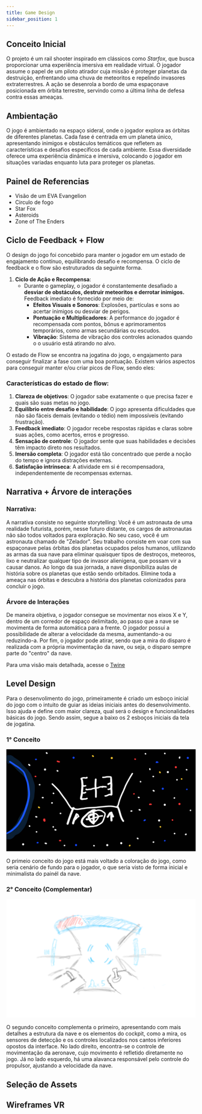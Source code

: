```yaml
---
title: Game Design
sidebar_position: 1
---
```


## Conceito Inicial

O projeto é um rail shooter inspirado em clássicos como *Starfox*, que busca proporcionar uma experiência imersiva em realidade virtual. O jogador assume o papel de um piloto atirador cuja missão é proteger planetas da destruição, enfrentando uma chuva de meteoritos e repelindo invasores extraterrestres. A ação se desenrola a bordo de uma espaçonave posicionada em órbita terrestre, servindo como a última linha de defesa contra essas ameaças.

## Ambientação

O jogo é ambientado na espaço sideral, onde o jogador explora as órbitas de diferentes planetas. Cada fase é centrada em um planeta único, apresentando inimigos e obstáculos temáticos que refletem as características e desafios específicos de cada ambiente. Essa diversidade oferece uma experiência dinâmica e imersiva, colocando o jogador em situações variadas enquanto luta para proteger os planetas.

## Painel de Referencias 
<!-- Colocar Link Miro -->
- Visão de um EVA Evangelion
- Circulo de fogo
- Star Fox
- Asteroids
- Zone of The Enders

## Ciclo de Feedback + Flow

O design do jogo foi concebido para manter o jogador em um estado de engajamento contínuo, equilibrando desafio e recompensa. O ciclo de feedback e o flow são estruturados da seguinte forma.

1. **Ciclo de Ação e Recompensa**:  
   - Durante o gameplay, o jogador é constantemente desafiado a **desviar de obstáculos, destruir meteoritos e derrotar inimigos.** Feedback imediato é fornecido por meio de:
     - **Efeitos Visuais e Sonoros**: Explosões, partículas e sons ao acertar inimigos ou desviar de perigos.
     - **Pontuação e Multiplicadores**: A performance do jogador é recompensada com pontos, bônus e aprimoramentos temporários, como armas secundárias ou escudos.
     - **Vibração**: Sistema de vibração dos controles acionados quando o o usuário está atirando no alvo.

O estado de Flow se encontra na jogatina do jogo, o engajamento para conseguir finalizar a fase com uma boa pontuação. Existem vários aspectos para conseguir manter e/ou criar picos de Flow, sendo eles:

### Características do estado de flow:

1. **Clareza de objetivos**: O jogador sabe exatamente o que precisa fazer e quais são suas metas no jogo.
2. **Equilíbrio entre desafio e habilidade**: O jogo apresenta dificuldades que não são fáceis demais (evitando o tédio) nem impossíveis (evitando frustração).
3. **Feedback imediato**: O jogador recebe respostas rápidas e claras sobre suas ações, como acertos, erros e progresso.
4. **Sensação de controle**: O jogador sente que suas habilidades e decisões têm impacto direto nos resultados.
5. **Imersão completa**: O jogador está tão concentrado que perde a noção do tempo e ignora distrações externas.
6. **Satisfação intrínseca**: A atividade em si é recompensadora, independentemente de recompensas externas.

## Narrativa + Árvore de interações

### Narrativa:
A narrativa consiste no seguinte storytelling: Você é um astronauta de uma realidade futurista, porém, nesse futuro distante, os cargos de astronautas não são todos voltados para exploração. No seu caso, você é um astronauta chamado de "Zelador". Seu trabalho consiste em voar com sua espaçonave pelas órbitas dos planetas ocupados pelos humanos, utilizando as armas da sua nave para eliminar quaisquer tipos de destroços, meteoros, lixo e neutralizar qualquer tipo de invasor alienigena, que possam vir a causar danos. Ao longo da sua jornada, a nave disponibiliza aulas de história sobre os planetas que estão sendo orbitados. Elimine toda a ameaça nas órbitas e descubra a história dos planetas colonizados para concluir o jogo.

### Árvore de Interações
De maneira objetiva, o jogador consegue se movimentar nos eixos X e Y, dentro de um corredor de espaço delimitado, ao passo que a nave se movimenta de forma automática para a frente. O jogador possui a possibilidade de alterar a velocidade da mesma, aumentando-a ou reduzindo-a. Por fim, o jogador pode atirar, sendo que a mira do disparo é realizada com a própria movimentação da nave, ou seja, o disparo sempre parte do "centro" da nave.

Para uma visão mais detalhada, acesse o <a href="https://twinery.org/2/#/stories/68081cfa-4f79-46e0-9f9b-da9d99e355c4" target="_blank">Twine</a>


## Level Design

Para o desenvolimento do jogo, primeiramente é criado um esboço inicial do jogo com o intuito de guiar as ideias iniciais antes do desenvolvimento. Isso ajuda e define com maior clareza, qual será o design e funcionalidades básicas do jogo. Sendo assim, segue a baixo os 2 esboços iniciais da tela de jogatina.

### 1° Conceito

![1° Conceito](./img/1_conceito.png)

O primeio conceito do jogo está mais voltado a coloração do jogo, como seria cenário de fundo para o jogador, o que seria visto de forma inicial e minimalista do painél da nave.

### 2° Conceito (Complementar)

![2° Conceito](./img/2_conceito.png)

O segundo conceito complementa o primeiro, apresentando com mais detalhes a estrutura da nave e os elementos do cockpit, como a mira, os sensores de detecção e os controles localizados nos cantos inferiores opostos da interface. No lado direito, encontra-se o controle de movimentação da aeronave, cujo movimento é refletido diretamente no jogo. Já no lado esquerdo, há uma alavanca responsável pelo controle do propulsor, ajustando a velocidade da nave.

## Seleção de Assets
<!-- Lista de arquivos -->

## Wireframes VR
<!-- papel ou digital -->